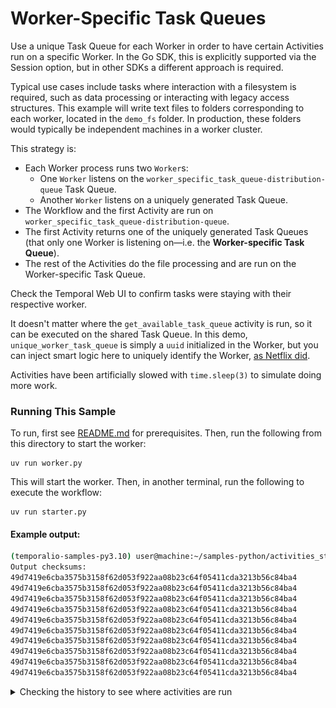 # Worker-Specific Task Queues

Use a unique Task Queue for each Worker in order to have certain Activities run on a specific Worker. In the Go SDK, this is explicitly supported via the Session option, but in other SDKs a different approach is required.

Typical use cases include tasks where interaction with a filesystem is required, such as data processing or interacting with legacy access structures. This example will write text files to folders corresponding to each worker, located in the `demo_fs` folder. In production, these folders would typically be independent machines in a worker cluster.

This strategy is:

- Each Worker process runs two `Worker`s:
  - One `Worker` listens on the `worker_specific_task_queue-distribution-queue` Task Queue.
  - Another `Worker` listens on a uniquely generated Task Queue.
- The Workflow and the first Activity are run on `worker_specific_task_queue-distribution-queue`.
- The first Activity returns one of the uniquely generated Task Queues (that only one Worker is listening on—i.e. the **Worker-specific Task Queue**).
- The rest of the Activities do the file processing and are run on the Worker-specific Task Queue.

Check the Temporal Web UI to confirm tasks were staying with their respective worker.

It doesn't matter where the `get_available_task_queue` activity is run, so it can be executed on the shared Task Queue. In this demo, `unique_worker_task_queue` is simply a `uuid` initialized in the Worker, but you can inject smart logic here to uniquely identify the Worker, [as Netflix did](https://community.temporal.io/t/using-dynamic-task-queues-for-traffic-routing/3045).

Activities have been artificially slowed with `time.sleep(3)` to simulate doing more work.

### Running This Sample

To run, first see [README.md](../README.md) for prerequisites. Then, run the following from this directory to start the
worker:

    uv run worker.py

This will start the worker. Then, in another terminal, run the following to execute the workflow:

    uv run starter.py

#### Example output:

```bash
(temporalio-samples-py3.10) user@machine:~/samples-python/activities_sticky_queues$ uv run starter.py
Output checksums:
49d7419e6cba3575b3158f62d053f922aa08b23c64f05411cda3213b56c84ba4
49d7419e6cba3575b3158f62d053f922aa08b23c64f05411cda3213b56c84ba4
49d7419e6cba3575b3158f62d053f922aa08b23c64f05411cda3213b56c84ba4
49d7419e6cba3575b3158f62d053f922aa08b23c64f05411cda3213b56c84ba4
49d7419e6cba3575b3158f62d053f922aa08b23c64f05411cda3213b56c84ba4
49d7419e6cba3575b3158f62d053f922aa08b23c64f05411cda3213b56c84ba4
49d7419e6cba3575b3158f62d053f922aa08b23c64f05411cda3213b56c84ba4
49d7419e6cba3575b3158f62d053f922aa08b23c64f05411cda3213b56c84ba4
49d7419e6cba3575b3158f62d053f922aa08b23c64f05411cda3213b56c84ba4
49d7419e6cba3575b3158f62d053f922aa08b23c64f05411cda3213b56c84ba4
```

<details>
<summary>Checking the history to see where activities are run</summary>
All activities for the one workflow are running against the same task queue, which corresponds to unique workers:

![image](./static/all-activitites-on-same-task-queue.png)

</details>
